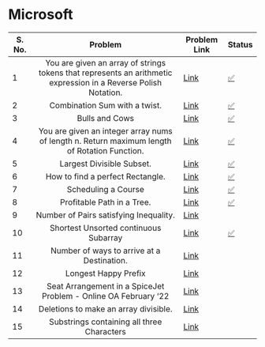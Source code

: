 # Microsoft

| S. No. | Problem | Problem Link | Status |
| ------ |:---:| --- | --- |
| 1 | You are given an array of strings tokens that represents an arithmetic expression in a Reverse Polish Notation. | [Link](https://leetcode.com/problems/evaluate-reverse-polish-notation/) | [✅](https://leetcode.com/problems/evaluate-reverse-polish-notation/submissions/869257819/) |
| 2 | Combination Sum with a twist. | [Link](https://leetcode.com/problems/combination-sum-iii/) | [✅](https://leetcode.com/problems/combination-sum-iii/submissions/869891797/)  |
| 3 | Bulls and Cows | [Link](https://leetcode.com/problems/bulls-and-cows/) | [✅](https://leetcode.com/problems/bulls-and-cows/submissions/870602533/) |
| 4 | You are given an integer array nums of length n. Return maximum length of Rotation Function. | [Link](https://leetcode.com/problems/rotate-function/) |[✅]()|
| 5 | Largest Divisible Subset. | [Link](https://leetcode.com/problems/largest-divisible-subset/) | [✅]()  |
| 6 | How to find a perfect Rectangle. | [Link](https://leetcode.com/problems/perfect-rectangle/) | [✅]()  |
| 7 | Scheduling a Course | [Link](https://leetcode.com/problems/course-schedule/) |  [✅](https://leetcode.com/problems/course-schedule/submissions/873279808/) |
| 8 | Profitable Path in a Tree. | [Link](https://leetcode.com/problems/most-profitable-path-in-a-tree/) | [✅]()  |
| 9 | Number of Pairs satisfying Inequality. | [Link](https://leetcode.com/problems/number-of-pairs-satisfying-inequality/) |   |
| 10 | Shortest Unsorted continuous Subarray | [Link](https://leetcode.com/problems/shortest-unsorted-continuous-subarray/) |  [✅]() |
| 11 | Number of ways to arrive at a Destination. | [Link](https://leetcode.com/problems/number-of-ways-to-arrive-at-destination/) |   |
| 12 | Longest Happy Prefix | [Link](https://leetcode.com/problems/longest-happy-prefix/) |   |
| 13 | Seat Arrangement in a SpiceJet Problem - Online OA February ‘22 | [Link](https://leetcode.com/problems/airplane-seat-assignment-probability/) |   |
| 14 | Deletions to make an array divisible. | [Link](https://leetcode.com/problems/minimum-deletions-to-make-array-divisible/) |   |
| 15 | Substrings containing all three Characters | [Link](https://leetcode.com/problems/number-of-substrings-containing-all-three-characters/) |   |
